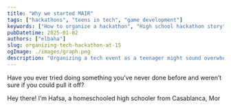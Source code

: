```yaml
---
title: "Why we started MAIR"
tags: ["hackathons", "teens in tech", "game development"]
keywords: ["How to organize a hackathon", "High school hackathon story"]
pubDatetime: 2025-01-02
authors: ["elbaha"]
slug: organizing-tech-hackathon-at-15
ogImage: ./images/graph.png
description: "Organizing a tech event as a teenager might sound overwhelming, but it’s exactly what I did when I brought Counterspell Casablanca, the city’s first teenage-led game jam, to life. From planning and challenges to the joy of seeing it all come together, this journey is about turning an ambitious idea into reality. Whether you're curious about hackathons, event planning, or just want to see what’s possible with a little determination, I hope this story inspires yours."
---
```


Have you ever tried doing something you’ve never done before and weren’t sure if you could pull it off?

Hey there\! I’m Hafsa, a homeschooled high schooler from Casablanca, Mor
